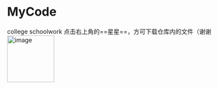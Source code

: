 # MyCode
college schoolwork
点击右上角的==星星==，方可下载仓库内的文件（谢谢
<img width="110" alt="image" src="https://github.com/LilithSeraphim/MyCode/assets/126929613/1af95924-b225-4139-9b70-de8eae201229">
